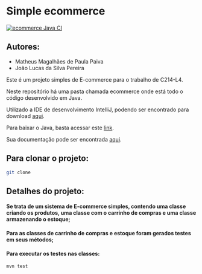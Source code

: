 # Simple ecommerce

[![ecommerce Java CI](https://github.com/joaolucasete/simple-ecommerce/actions/workflows/maven.yml/badge.svg)](https://github.com/joaolucasete/simple-ecommerce/actions/workflows/maven.yml)


## Autores:
- Matheus Magalhães de Paula Paiva
- João Lucas da Silva Pereira

Este é um projeto simples de E-commerce para o trabalho de C214-L4.

Neste repositório há uma pasta chamada ecommerce onde está todo o código desenvolvido em Java.

Utilizado a IDE de desenvolvimento IntelliJ, podendo ser encontrado para download [aqui](https://www.jetbrains.com/pt-br/idea/download/#section=windows).

Para baixar o Java, basta acessar este [link](https://www.java.com/download/ie_manual.jsp).

Sua documentação pode ser encontrada [aqui](https://docs.oracle.com/en/java/).


## Para clonar o projeto:
```bash
git clone 
```

## Detalhes do projeto:
#### Se trata de um sistema de E-commerce simples, contendo uma classe criando os produtos, uma classe com o carrinho de compras e uma classe armazenando o estoque;
#### Para as classes de carrinho de compras e estoque foram gerados testes em seus métodos;
#### Para executar os testes nas classes:
```
mvn test

```

